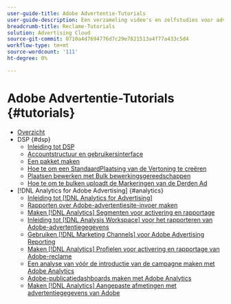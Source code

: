 ```yaml
---
user-guide-title: Adobe Advertentie-Tutorials
user-guide-description: Een verzameling video's en zelfstudies voor advertenties van Adobe.
breadcrumb-title: Reclame-Tutorials
solution: Advertising Cloud
source-git-commit: 0710a4d7694776d7c29e7821513a4f77a433c5d4
workflow-type: tm+mt
source-wordcount: '111'
ht-degree: 0%

---
```



# Adobe Advertentie-Tutorials {#tutorials}

+ [Overzicht](overview.md)
+ DSP {#dsp}
   + [Inleiding tot DSP](/help/dsp/intro.md)
   + [Accountstructuur en gebruikersinterface](/help/dsp/ui.md)
   + [Een pakket maken](/help/dsp/package-create.md)
   + [Hoe te om een StandaardPlaatsing van de Vertoning te creëren](/help/dsp/placement-create.md)
   + [Plaatsen bewerken met Bulk bewerkingsgereedschappen](/help/dsp/bulk-edit-placement-tools.md)
   + [Hoe te om te bulken uploadt de Markeringen van de Derden Ad](/help/dsp/bulk-upload-third-party-ad-tags.md)
+ [!DNL Analytics for Adobe Advertising] {#analytics}
   + [Inleiding tot [!DNL Analytics for Advertising]](/help/integrations/analytics/intro-a4adc.md)
   + [Rapporten over Adobe-advertentiesite-invoer maken](/help/integrations/analytics/analytics-site-entry-a4adc.md)
   + [Maken [!DNL Analytics] Segmenten voor activering en rapportage](/help/integrations/analytics/analytics-segments-a4adc.md)
   + [Inleiding tot [!DNL Analysis Workspace] voor het rapporteren van Adobe-advertentiegegevens](/help/integrations/analytics/analytics-analysis-workspace-a4adc.md)
   + [Gebruiken [!DNL Marketing Channels] voor Adobe Advertising Reporting](/help/integrations/analytics/analytics-reporting-a4adc.md)
   + [Maken [!DNL Analytics] Profielen voor activering en rapportage van Adobe-reclame](/help/integrations/analytics/analytics-profiles-a4adc.md)
   + [Een analyse van vóór de introductie van de campagne maken met Adobe Analytics](/help/integrations/analytics/analytics-pre-launch-a4adc.md)
   + [Adobe-publicatiedashboards maken met Adobe Analytics](/help/integrations/analytics/analytics-dashboards-a4adc.md)
   + [Maken [!DNL Analytics] Aangepaste afmetingen met advertentiegegevens van Adobe](/help/integrations/analytics/analytics-custom-metrics-a4adc.md)

<!-- Add to DSP chapter once the videos are complete:
  + [How to Create a Placement](/help/dsp/placement-create.md)
  + [Placement Targeting Capabilities](/help/dsp/placement-targeting.md)
  + [Audience Libraries and Applying Behavioral Targeting](/help/dsp/audience-libraries.md)
-->

<!-- If I move the "Analytics for Advertising chapter into a larger Integrations chapter, then I'll need to set up redirects by copying a CSV file into this repo and populating it for those legacy file names. -->